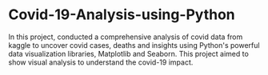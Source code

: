 # Covid-19-Analysis-using-Python
In this project, conducted a comprehensive analysis of covid data  from kaggle to uncover covid cases, deaths and insights using Python's powerful data visualization libraries, Matplotlib and Seaborn. This project aimed to  show visual analysis to understand the covid-19 impact.
